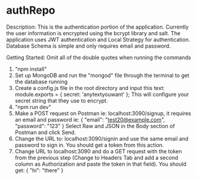 # authRepo

Description: This is the authentication portion of the application. Currently the user information is encrypted using the bcrypt library and salt. The application uses JWT authentication and Local Strategy for authentication. Database Schema is simple and only requires email and password.

Getting Started:
Omit all of the double quotes when running the commands
1. "npm install"
2. Set up MongoDB and run the "mongod" file through the terminal to get the database running
3. Create a config.js file in the root directory and input this text:
module.exports = {
    secret: 'anytextyouwant'
};
This will configure your secret string that they use to encrypt.
4. "npm run dev"
5. Make a POST request on Postman ie: localhost:3090/signup, it requires an email and password ie:
{
	"email": "test20@example.com",
	"password": "123"
}
Select Raw and JSON in the Body section of Postman and click Send.
6. Change the URL to: localhost:3090/signin and use the same email and password to sign in. You should get a token from this action.
7. Change URL to localhost:3090 and do a GET request with the token from the previous step (Change to Headers Tab and add a second column as Authorization and paste the token in that field). You should get:
{
    "hi": "there"
}

